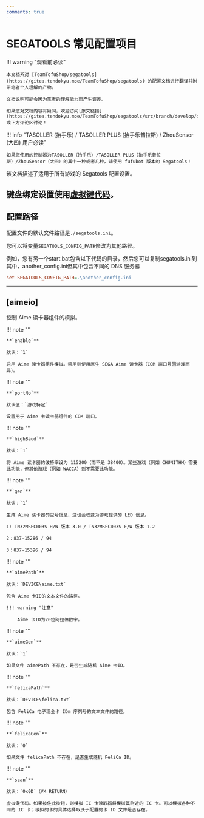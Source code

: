 ```yaml
---
comments: true
---
```


# SEGATOOLS 常见配置项目

!!! warning "观看前必读"

    本文档系对 [TeamTofuShop/segatools](https://gitea.tendokyu.moe/TeamTofuShop/segatools) 的配置文档进行翻译并附带笔者个人理解的产物。

    文档说明可能会因为笔者的理解能力而产生误差。
    
    如果您对文档内容有疑问，欢迎访问[原文链接](https://gitea.tendokyu.moe/TeamTofuShop/segatools/src/branch/develop/doc/config/common.md)或下方评论区讨论！

!!! info "TASOLLER (抬手乐) / TASOLLER PLUS (抬手乐普拉斯) / ZhouSensor (大四) 用户必读"

    如果您使用的控制器为TASOLLER（抬手乐）/TASOLLER PLUS（抬手乐普拉斯）/ZhouSensor（大四）的其中一种或者几种，请使用 fufubot 版本的 Segatools！

该文档描述了适用于所有游戏的 Segatools 配置设置。

键盘绑定设置使用[虚拟键代码](https://learn.microsoft.com/zh-cn/windows/win32/inputdev/virtual-key-codes)。
 ---

## **配置路径**

配置文件的默认文件路径是`./segatools.ini`。

您可以将变量`SEGATOOLS_CONFIG_PATH`修改为其他路径。

例如，您有另一个start.bat包含以下代码的目录，然后您可以复制segatools.ini到其中，another_config.ini但其中包含不同的 DNS 服务器

``` ini
set SEGATOOLS_CONFIG_PATH=.\another_config.ini
```

---

## **[aimeio]**

控制 Aime 读卡器组件的模拟。

!!! note ""

    **`enable`**

    默认：`1`

    启用 Aime 读卡器组件模拟。禁用则使用原生 SEGA Aime 读卡器（COM 端口号因游戏而异）。

!!! note ""

    **`portNo`**

    默认值：`游戏特定`

    设置用于 Aime 卡读卡器组件的 COM 端口。

!!! note ""

    **`highBaud`**

    默认：`1`

    将 Aime 读卡器的波特率设为 115200（而不是 38400）。某些游戏（例如 CHUNITHM）需要此功能，但其他游戏（例如 WACCA）则不需要此功能。

!!! note ""

    **`gen`**

    默认：`1`

    生成 Aime 读卡器的型号信息，这也会改变为游戏提供的 LED 信息。

    1: TN32MSEC003S H/W 版本 3.0 / TN32MSEC003S F/W 版本 1.2

    2：837-15286 / 94

    3：837-15396 / 94

!!! note ""

    **`aimePath`**

    默认：`DEVICE\aime.txt`

    包含 Aime 卡ID的文本文件的路径。

    !!! warning "注意"

        Aime 卡ID为20位阿拉伯数字。

!!! note ""

    **`aimeGen`**

    默认：`1`

    如果文件 aimePath 不存在，是否生成随机 Aime 卡ID。

!!! note ""

    **`felicaPath`**

    默认：`DEVICE\felica.txt`

    包含 FeliCa 电子现金卡 IDm 序列号的文本文件的路径。

!!! note ""

    **`felicaGen`**

    默认：`0`

    如果文件 felicaPath 不存在，是否生成随机 FeliCa ID。

!!! note ""

    **`scan`**

    默认：`0x0D`（VK_RETURN）

    虚拟键代码。如果按住此按钮，则模拟 IC 卡读取器将模拟其附近的 IC 卡。可以模拟各种不同的 IC 卡；模拟的卡的具体选择取决于配置的卡 ID 文件是否存在。